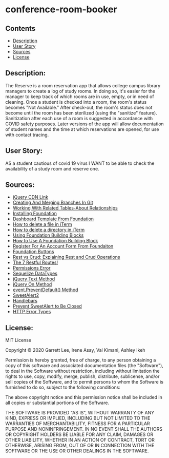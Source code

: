 # conference-room-booker

## Contents

* [Description](#description)
* [User Story](#user-story)
* [Sources](#sources)
* [License](#license)


## Description: 

The Reserve is a room reservation app that allows college campus library managers to create a log of study rooms. In doing so, it's easier for the manager to keep track of which rooms are in use, empty, or in need of cleaning. Once a student is checked into a room, the room's status becomes "Not Available." After check-out, the room's status does not become until the room has been sterilized (using the "sanitize" feature). Sanitization after each use of a room is suggested in accordance with COVID safety purposes. Later versions of the app will allow documentation of student names and the time at which reservations are opened, for use with contact tracing.


## User Story:

AS a student cautious of covid 19 virus
I WANT to be able to check the availability of a study room and reserve one.


## Sources:

* [jQuery CDN Link](https://code.jquery.com)
* [Creating And Merging Branches In Git](https://www.youtube.com/watch?v=S2TUommS3O0)
* [Working With Related Tables-About Relationships](https://fmhelp.filemaker.com/help/18/fmp/en/index.html#page/FMP_Help/one-to-many-relationships.html)
* [Installing Foundation](https://get.foundation/sites/docs/installation.html)
* [Dashboard Template From Foundation](https://get.foundation/building-blocks/blocks/dashboard-table.html)
* [How to delete a file in iTerm](https://www.google.com/search?client=safari&rls=en&q=remove+a+file+in+iterm&ie=UTF-8&oe=UTF-8)
* [How to delete a directory in iTerm](https://www.google.com/search?client=safari&rls=en&biw=1249&bih=664&sxsrf=ALeKk00ljlp-6nvInVQu0OcEzyt-fjqoSg%3A1607789587587&ei=E-zUX8irI-LM5gLDvaqoCg&q=mac+terminal+rm+-rf&oq=mac+terminal+rm+-rf&gs_lcp=CgZwc3ktYWIQAzIECAAQRzIECAAQRzIECAAQRzIECAAQRzIECAAQRzIECAAQRzIECAAQRzIECAAQR1AAWABgr_owaABwAngAgAEAiAEAkgEAmAEAqgEHZ3dzLXdpesgBCMABAQ&sclient=psy-ab&ved=0ahUKEwiIgff56sjtAhViplkKHcOeCqUQ4dUDCAw&uact=5)
* [Using Foundation Building Blocks](https://get.foundation/building-blocks/how-to.html#what-is)
* [How to Use A Foundation Building Block](https://get.foundation/building-blocks/how-to.html#use)
* [Register For An Account Form From Foundaiton](https://get.foundation/building-blocks/blocks/form-icons.html)
* [Foundation Buttons](https://get.foundation/sites/docs-v5/components/buttons.html)
* [Rest vs Crud: Explaining Rest and Crud Operations](https://www.bmc.com/blogs/rest-vs-crud-whats-the-difference/#:~:text=CRUD%3A%20Foundation%20and%20Principles&text=CRUD%20is%20an%20acronym%20for,as%20primitive%20guidance%2C%20at%20best.)
* [The 7 Restful Routes!](https://medium.com/@shubhangirajagrawal/the-7-restful-routes-a8e84201f206)
* [Permissions Error](https://www.reddit.com/r/javascript/comments/8iygni/please_help_permission_errors_with_npm/
)
* [Sequelize DataTypes](https://sequelize.org/v5/manual/data-types.html)
* [jQuery Text Method](https://www.w3schools.com/jquery/html_text.asp)
* [jQuery On Method](https://www.w3schools.com/jquery/event_on.asp)
* [event.PreventDefault() Method](https://www.w3schools.com/jquery/event_preventdefault.asp)
* [SweetAlert2](https://sweetalert2.github.io/#showLoading)
* [Handlebars](https://handlebarsjs.com/guide/#what-is-handlebars)
* [Prevent SweetAlert to Be Closed](https://stackoverflow.com/questions/47749095/prevent-sweetalert-to-be-closed-on-clicking-outside-the-popup-window)
* [HTTP Error Types](https://www.restapitutorial.com/httpstatuscodes.html)



## License:

MIT License

Copyright © 2020 Garrett Lee, Irene Asay, Val Kimani, Ashley Ikeh

Permission is hereby granted, free of charge, to any person obtaining a copy
of this software and associated documentation files (the "Software"), to deal
in the Software without restriction, including without limitation the rights
to use, copy, modify, merge, publish, distribute, sublicense, and/or sell
copies of the Software, and to permit persons to whom the Software is
furnished to do so, subject to the following conditions:

The above copyright notice and this permission notice shall be included in all
copies or substantial portions of the Software.

THE SOFTWARE IS PROVIDED "AS IS", WITHOUT WARRANTY OF ANY KIND, EXPRESS OR
IMPLIED, INCLUDING BUT NOT LIMITED TO THE WARRANTIES OF MERCHANTABILITY,
FITNESS FOR A PARTICULAR PURPOSE AND NONINFRINGEMENT. IN NO EVENT SHALL THE
AUTHORS OR COPYRIGHT HOLDERS BE LIABLE FOR ANY CLAIM, DAMAGES OR OTHER
LIABILITY, WHETHER IN AN ACTION OF CONTRACT, TORT OR OTHERWISE, ARISING FROM,
OUT OF OR IN CONNECTION WITH THE SOFTWARE OR THE USE OR OTHER DEALINGS IN THE
SOFTWARE.

